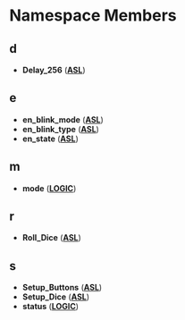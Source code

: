 
# Namespace Members



## d

* **Delay\_256** ([**ASL**](namespaceASL.md))


## e

* **en\_blink\_mode** ([**ASL**](namespaceASL.md))
* **en\_blink\_type** ([**ASL**](namespaceASL.md))
* **en\_state** ([**ASL**](namespaceASL.md))


## m

* **mode** ([**LOGIC**](namespaceLOGIC.md))


## r

* **Roll\_Dice** ([**ASL**](namespaceASL.md))


## s

* **Setup\_Buttons** ([**ASL**](namespaceASL.md))
* **Setup\_Dice** ([**ASL**](namespaceASL.md))
* **status** ([**LOGIC**](namespaceLOGIC.md))




